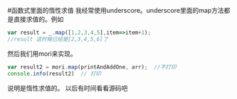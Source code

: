 #函数式里面的惰性求值
我经常使用underscore。underscore里面的map方法都是直接求值的。例如
```javascript
var result = _.map([1,2,3,4,5],item=>item+1);
//result 这时候已经是[2,3,4,5,6]了
```
然后我们用mori来实现。
```javascript
var result2 = mori.map(printAndAddOne, arr);  //不打印
console.info(result2)  // 打印
```
说明是惰性求值的。
以后有时间看看源码吧
